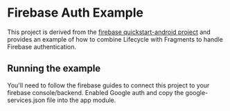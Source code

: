 # Firebase Auth Example
This project is derived from the [firebase quickstart-android project](https://github.com/firebase/quickstart-android) and provides an example of how to combine Lifecycle with Fragments to handle Firebase authentication.

## Running the example
You'll need to follow the firebase guides to connect this project to your firebase console/backend. Enabled Google auth and copy the google-services.json file into the app module.


